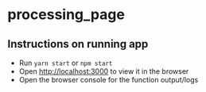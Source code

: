 # processing_page

## Instructions on running app
- Run `yarn start` or `npm start`
- Open [http://localhost:3000](http://localhost:3000) to view it in the browser
- Open the browser console for the function output/logs
